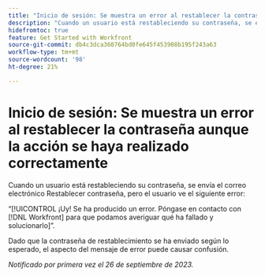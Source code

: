 ```yaml
---
title: "Inicio de sesión: Se muestra un error al restablecer la contraseña aunque la acción se haya realizado correctamente"
description: "Cuando un usuario está restableciendo su contraseña, se envía el correo electrónico Restablecer contraseña, pero el usuario ve un error."
hidefromtoc: true
feature: Get Started with Workfront
source-git-commit: db4c3dca360764bd0fe645f453908b195f243a63
workflow-type: tm+mt
source-wordcount: '98'
ht-degree: 21%

---
```



# Inicio de sesión: Se muestra un error al restablecer la contraseña aunque la acción se haya realizado correctamente

Cuando un usuario está restableciendo su contraseña, se envía el correo electrónico Restablecer contraseña, pero el usuario ve el siguiente error:

“[!UICONTROL ¡Uy! Se ha producido un error. Póngase en contacto con [!DNL Workfront] para que podamos averiguar qué ha fallado y solucionarlo]”.

Dado que la contraseña de restablecimiento se ha enviado según lo esperado, el aspecto del mensaje de error puede causar confusión.

_Notificado por primera vez el 26 de septiembre de 2023._
